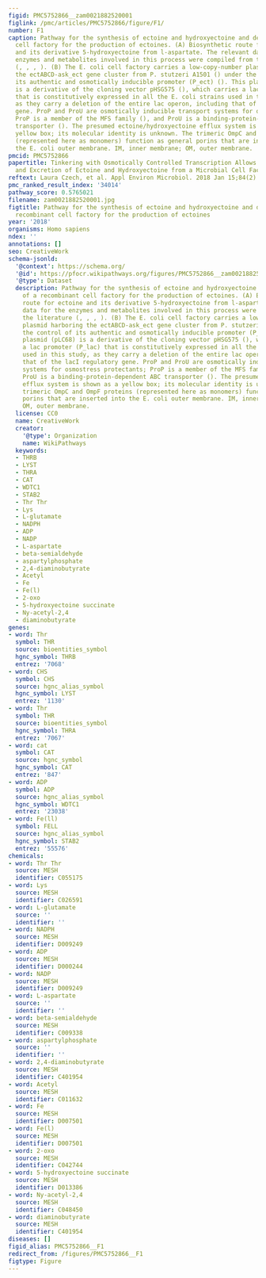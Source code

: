 ```yaml
---
figid: PMC5752866__zam0021882520001
figlink: /pmc/articles/PMC5752866/figure/F1/
number: F1
caption: Pathway for the synthesis of ectoine and hydroxyectoine and design of a recombinant
  cell factory for the production of ectoines. (A) Biosynthetic route for ectoine
  and its derivative 5-hydroxyectoine from l-aspartate. The relevant data for the
  enzymes and metabolites involved in this process were compiled from the literature
  (, , , ). (B) The E. coli cell factory carries a low-copy-number plasmid harboring
  the ectABCD-ask_ect gene cluster from P. stutzeri A1501 () under the control of
  its authentic and osmotically inducible promoter (P_ect) (). This plasmid (pLC68)
  is a derivative of the cloning vector pHSG575 (), which carries a lac promoter (P_lac)
  that is constitutively expressed in all the E. coli strains used in this study,
  as they carry a deletion of the entire lac operon, including that of the lacI regulatory
  gene. ProP and ProU are osmotically inducible transport systems for osmostress protectants;
  ProP is a member of the MFS family (), and ProU is a binding-protein-dependent ABC
  transporter (). The presumed ectoine/hydroxyectoine efflux system is shown as a
  yellow box; its molecular identity is unknown. The trimeric OmpC and OmpF proteins
  (represented here as monomers) function as general porins that are inserted into
  the E. coli outer membrane. IM, inner membrane; OM, outer membrane.
pmcid: PMC5752866
papertitle: Tinkering with Osmotically Controlled Transcription Allows Enhanced Production
  and Excretion of Ectoine and Hydroxyectoine from a Microbial Cell Factory.
reftext: Laura Czech, et al. Appl Environ Microbiol. 2018 Jan 15;84(2):e01772-17.
pmc_ranked_result_index: '34014'
pathway_score: 0.5765021
filename: zam0021882520001.jpg
figtitle: Pathway for the synthesis of ectoine and hydroxyectoine and design of a
  recombinant cell factory for the production of ectoines
year: '2018'
organisms: Homo sapiens
ndex: ''
annotations: []
seo: CreativeWork
schema-jsonld:
  '@context': https://schema.org/
  '@id': https://pfocr.wikipathways.org/figures/PMC5752866__zam0021882520001.html
  '@type': Dataset
  description: Pathway for the synthesis of ectoine and hydroxyectoine and design
    of a recombinant cell factory for the production of ectoines. (A) Biosynthetic
    route for ectoine and its derivative 5-hydroxyectoine from l-aspartate. The relevant
    data for the enzymes and metabolites involved in this process were compiled from
    the literature (, , , ). (B) The E. coli cell factory carries a low-copy-number
    plasmid harboring the ectABCD-ask_ect gene cluster from P. stutzeri A1501 () under
    the control of its authentic and osmotically inducible promoter (P_ect) (). This
    plasmid (pLC68) is a derivative of the cloning vector pHSG575 (), which carries
    a lac promoter (P_lac) that is constitutively expressed in all the E. coli strains
    used in this study, as they carry a deletion of the entire lac operon, including
    that of the lacI regulatory gene. ProP and ProU are osmotically inducible transport
    systems for osmostress protectants; ProP is a member of the MFS family (), and
    ProU is a binding-protein-dependent ABC transporter (). The presumed ectoine/hydroxyectoine
    efflux system is shown as a yellow box; its molecular identity is unknown. The
    trimeric OmpC and OmpF proteins (represented here as monomers) function as general
    porins that are inserted into the E. coli outer membrane. IM, inner membrane;
    OM, outer membrane.
  license: CC0
  name: CreativeWork
  creator:
    '@type': Organization
    name: WikiPathways
  keywords:
  - THRB
  - LYST
  - THRA
  - CAT
  - WDTC1
  - STAB2
  - Thr Thr
  - Lys
  - L-glutamate
  - NADPH
  - ADP
  - NADP
  - L-aspartate
  - beta-semialdehyde
  - aspartylphosphate
  - 2,4-diaminobutyrate
  - Acetyl
  - Fe
  - Fe(l)
  - 2-oxo
  - 5-hydroxyectoine succinate
  - Ny-acetyl-2,4
  - diaminobutyrate
genes:
- word: Thr
  symbol: THR
  source: bioentities_symbol
  hgnc_symbol: THRB
  entrez: '7068'
- word: CHS
  symbol: CHS
  source: hgnc_alias_symbol
  hgnc_symbol: LYST
  entrez: '1130'
- word: Thr
  symbol: THR
  source: bioentities_symbol
  hgnc_symbol: THRA
  entrez: '7067'
- word: cat
  symbol: CAT
  source: hgnc_symbol
  hgnc_symbol: CAT
  entrez: '847'
- word: ADP
  symbol: ADP
  source: hgnc_alias_symbol
  hgnc_symbol: WDTC1
  entrez: '23038'
- word: Fe(ll)
  symbol: FELL
  source: hgnc_alias_symbol
  hgnc_symbol: STAB2
  entrez: '55576'
chemicals:
- word: Thr Thr
  source: MESH
  identifier: C055175
- word: Lys
  source: MESH
  identifier: C026591
- word: L-glutamate
  source: ''
  identifier: ''
- word: NADPH
  source: MESH
  identifier: D009249
- word: ADP
  source: MESH
  identifier: D000244
- word: NADP
  source: MESH
  identifier: D009249
- word: L-aspartate
  source: ''
  identifier: ''
- word: beta-semialdehyde
  source: MESH
  identifier: C009338
- word: aspartylphosphate
  source: ''
  identifier: ''
- word: 2,4-diaminobutyrate
  source: MESH
  identifier: C401954
- word: Acetyl
  source: MESH
  identifier: C011632
- word: Fe
  source: MESH
  identifier: D007501
- word: Fe(l)
  source: MESH
  identifier: D007501
- word: 2-oxo
  source: MESH
  identifier: C042744
- word: 5-hydroxyectoine succinate
  source: MESH
  identifier: D013386
- word: Ny-acetyl-2,4
  source: MESH
  identifier: C048450
- word: diaminobutyrate
  source: MESH
  identifier: C401954
diseases: []
figid_alias: PMC5752866__F1
redirect_from: /figures/PMC5752866__F1
figtype: Figure
---
```

